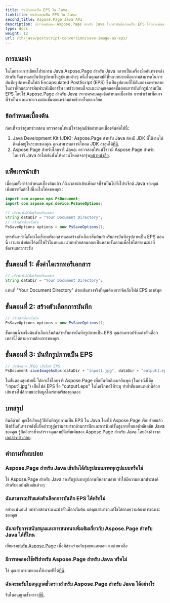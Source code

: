 ```yaml
---
title: บันทึกภาพเป็น EPS ใน Java
linktitle: บันทึกภาพเป็น EPS ใน Java
second_title: Aspose.Page Java API
description: สำรวจพลังของ Aspose.Page สำหรับ Java ในการบันทึกภาพเป็น EPS ได้อย่างง่ายดาย เพิ่มความสามารถด้านกราฟิกและการพิมพ์ของคุณด้วยไลบรารี Java อเนกประสงค์นี้
type: docs
weight: 12
url: /th/java/postscript-conversion/save-image-as-eps/
---
```

## การแนะนำ
ในโลกของการเขียนโปรแกรม Java Aspose.Page สำหรับ Java กลายเป็นเครื่องมืออันทรงพลังสำหรับจัดการและบันทึกรูปภาพในรูปแบบต่างๆ หนึ่งในคุณสมบัติที่หลากหลายคือความสามารถในการบันทึกรูปภาพเป็นไฟล์ Encapsulated PostScript (EPS) ซึ่งเป็นรูปแบบที่ใช้กันอย่างแพร่หลายในกราฟิกและการพิมพ์ระดับมืออาชีพ
บทช่วยสอนนี้จะแนะนำคุณตลอดขั้นตอนการบันทึกรูปภาพเป็น EPS โดยใช้ Aspose.Page สำหรับ Java เราจะครอบคลุมข้อกำหนดเบื้องต้น การนำเข้าแพ็คเกจที่จำเป็น และแจกแจงแต่ละขั้นตอนพร้อมคำอธิบายโดยละเอียด
## ข้อกำหนดเบื้องต้น
ก่อนที่จะเข้าสู่บทช่วยสอน ตรวจสอบให้แน่ใจว่าคุณมีข้อกำหนดเบื้องต้นต่อไปนี้:
1.  Java Development Kit (JDK): Aspose.Page สำหรับ Java ต้องมี JDK ที่ใช้งานได้ติดตั้งอยู่ในระบบของคุณ คุณสามารถดาวน์โหลด JDK ล่าสุดได้[ที่นี่](https://www.oracle.com/java/technologies/javase-downloads.html).
2.  Aspose.Page สำหรับไลบรารี Java: ตรวจสอบให้แน่ใจว่ามี Aspose.Page สำหรับไลบรารี Java ถ้าไม่เช่นนั้นให้ดาวน์โหลดจากรุ่น[หน้าหนังสือ](https://releases.aspose.com/page/java/).
## แพ็คเกจนำเข้า
เมื่อคุณตั้งค่าข้อกำหนดเบื้องต้นแล้ว ก็ถึงเวลานำเข้าแพ็คเกจที่จำเป็นไปยังโปรเจ็กต์ Java ของคุณ เพิ่มบรรทัดต่อไปนี้ลงในโค้ดของคุณ:
```java
import com.aspose.eps.PsDocument;
import com.aspose.eps.device.PsSaveOptions;

// เส้นทางไปยังไดเร็กทอรีเอกสาร
String dataDir = "Your Document Directory";
// สร้างตัวเลือกเริ่มต้น
PsSaveOptions options = new PsSaveOptions();
```
บรรทัดเหล่านี้ตั้งค่าไดเร็กทอรีเอกสารและสร้างตัวเลือกเริ่มต้นสำหรับการบันทึกรูปภาพเป็น EPS
ตอนนี้ เรามาแบ่งย่อยโค้ดที่ให้ไว้ในบทแนะนำบทช่วยสอนออกเป็นหลายขั้นตอนเพื่อให้ได้คำแนะนำที่ชัดเจนและกระชับ
## ขั้นตอนที่ 1: ตั้งค่าไดเรกทอรีเอกสาร
```java
// เส้นทางไปยังไดเร็กทอรีเอกสาร
String dataDir = "Your Document Directory";
```
แทนที่ "Your Document Directory" ด้วยเส้นทางจริงที่คุณต้องการจัดเก็บไฟล์ EPS เอาต์พุต
## ขั้นตอนที่ 2: สร้างตัวเลือกการบันทึก
```java
// สร้างตัวเลือกเริ่มต้น
PsSaveOptions options = new PsSaveOptions();
```
ขั้นตอนนี้จะเริ่มต้นตัวเลือกเริ่มต้นสำหรับการบันทึกรูปภาพเป็น EPS คุณสามารถปรับแต่งตัวเลือกเหล่านี้ได้ตามความต้องการของคุณ
## ขั้นตอนที่ 3: บันทึกรูปภาพเป็น EPS
```java
// บันทึกภาพ JPEG เป็นไฟล์ EPS
PsDocument.saveImageAsEps(dataDir + "input1.jpg", dataDir + "output1.eps", options);
```
ในขั้นตอนสุดท้ายนี้ โค้ดจะใช้ไลบรารี Aspose.Page เพื่อบันทึกอิมเมจอินพุต (ในกรณีนี้คือ "input1.jpg") เป็นไฟล์ EPS ชื่อ "output1.eps" ในไดเร็กทอรีที่ระบุ
ทำซ้ำขั้นตอนเหล่านี้ด้วยเส้นทางไฟล์ภาพและข้อมูลไดเรกทอรีของคุณเอง
## บทสรุป
ยินดีด้วย! คุณได้เรียนรู้วิธีบันทึกรูปภาพเป็น EPS ใน Java โดยใช้ Aspose.Page เรียบร้อยแล้ว ฟังก์ชันอันทรงพลังนี้เปิดประตูสู่ความสามารถด้านกราฟิกและการพิมพ์ขั้นสูงภายในแอปพลิเคชัน Java ของคุณ
 รู้สึกอิสระที่จะสำรวจคุณสมบัติเพิ่มเติมของ Aspose.Page สำหรับ Java โดยอ้างอิงจาก[เอกสารประกอบ](https://reference.aspose.com/page/java/).
## คำถามที่พบบ่อย
### Aspose.Page สำหรับ Java เข้ากันได้กับรูปแบบภาพทุกรูปแบบหรือไม่
ใช่ Aspose.Page สำหรับ Java รองรับรูปแบบรูปภาพที่หลากหลาย ทำให้มีความอเนกประสงค์สำหรับแอปพลิเคชันต่างๆ
### ฉันสามารถปรับแต่งตัวเลือกการบันทึก EPS ได้หรือไม่
อย่างแน่นอน! บทช่วยสอนจะแนะนำตัวเลือกเริ่มต้น แต่คุณสามารถแก้ไขได้ตามความต้องการเฉพาะของคุณ
### ฉันจะรับการสนับสนุนและการสนทนาเพิ่มเติมเกี่ยวกับ Aspose.Page สำหรับ Java ได้ที่ไหน
 เยี่ยมชม[ฟอรั่ม Aspose.Page](https://forum.aspose.com/c/page/39) เพื่อมีส่วนร่วมกับชุมชนและขอความช่วยเหลือ
### มีการทดลองใช้ฟรีสำหรับ Aspose.Page สำหรับ Java หรือไม่
 ใช่ คุณสามารถทดลองใช้งานฟรีได้[ที่นี่](https://releases.aspose.com/).
### ฉันจะขอรับใบอนุญาตชั่วคราวสำหรับ Aspose.Page สำหรับ Java ได้อย่างไร
 รับใบอนุญาตชั่วคราว[ที่นี่](https://purchase.aspose.com/temporary-license/).